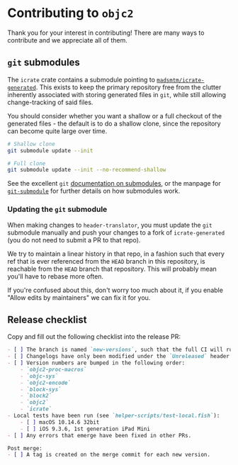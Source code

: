 # Contributing to `objc2`

Thank you for your interest in contributing! There are many ways to contribute and we appreciate all of them.


## `git` submodules

The `icrate` crate contains a submodule pointing to
[`madsmtm/icrate-generated`]. This exists to keep the primary repository free
from the clutter inherently associated with storing generated files in `git`,
while still allowing change-tracking of said files.

You should consider whether you want a shallow or a full checkout of the
generated files - the default is to do a shallow clone, since the repository
can become quite large over time.

```sh
# Shallow clone
git submodule update --init
```

```sh
# Full clone
git submodule update --init --no-recommend-shallow
```

See the excellent `git` [documentation on submodules][submodule-docs], or the
manpage for [`git-submodule`] for further details on how submodules work.


[`madsmtm/icrate-generated`]: https://github.com/madsmtm/icrate-generated
[submodule-docs]: https://git-scm.com/docs/gitsubmodules
[`git-submodule`]: https://git-scm.com/docs/git-submodule


### Updating the `git` submodule

When making changes to `header-translator`, you must update the `git`
submodule manually and push your changes to a fork of `icrate-generated` (you
do not need to submit a PR to that repo).

We try to maintain a linear history in that repo, in a fashion such that every
ref that is ever referenced from the `HEAD` branch in this repository, is
reachable from the `HEAD` branch that repository. This will probably mean
you'll have to rebase more often.

If you're confused about this, don't worry too much about it, if you enable
"Allow edits by maintainers" we can fix it for you.


## Release checklist

Copy and fill out the following checklist into the release PR:

```markdown
- [ ] The branch is named `new-versions`, such that the full CI will run.
- [ ] Changelogs have only been modified under the `Unreleased` header.
- [ ] Version numbers are bumped in the following order:
    - `objc2-proc-macros`
    - `objc-sys`
    - `objc2-encode`
    - `block-sys`
    - `block2`
    - `objc2`
    - `icrate`
- Local tests have been run (see `helper-scripts/test-local.fish`):
    - [ ] macOS 10.14.6 32bit
    - [ ] iOS 9.3.6, 1st generation iPad Mini
- [ ] Any errors that emerge have been fixed in other PRs.

Post merge:
- [ ] A tag is created on the merge commit for each new version.
```
